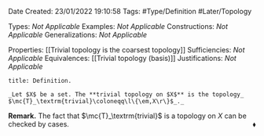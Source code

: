 <div class="topSpace"></div>

Date Created: 23/01/2022 19:10:58
Tags: #Type/Definition #Later/Topology

Types: _Not Applicable_
Examples: _Not Applicable_ 
Constructions: _Not Applicable_
Generalizations: _Not Applicable_

Properties: [[Trivial topology is the coarsest topology]]
Sufficiencies: _Not Applicable_
Equivalences: [[Trivial topology (basis)]]
Justifications: _Not Applicable_

``` ad-Definition
title: Definition.

_Let $X$ be a set. The **trivial topology on $X$** is the topology_ $\mc{T}_\textrm{trivial}\coloneqq\l\{\em,X\r\}$_._

```

**Remark.** The fact that $\mc{T}_\textrm{trivial}$ is a topology on $X$ can be checked by cases.<span style="float:right;">$\blacklozenge$</span>
